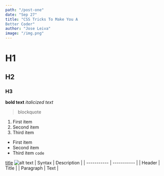 ```yaml
---
path: "/post-one"
date: "Sep 27"
title: "CSS Tricks To Make You A 
Better Coder"
author: "Jose Leiva"
image: "/img.png"
---
```

# H1
## H2
### H3
**bold text**
*italicized text*
> blockquote
1. First item
2. Second item
3. Third item
- First item
- Second item
- Third item
`code`

[title](https://www.example.com)
![alt text](https://images.pexels.com/photos/196645/pexels-photo-196645.jpeg?auto=compress&cs=tinysrgb&dpr=2&h=650&w=940)
| Syntax | Description |
| ----------- | ----------- |
| Header | Title |
| Paragraph | Text |
